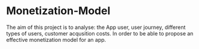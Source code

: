 # Monetization-Model
The aim of this project is to analyse:  the App user, user journey, different types of users, customer acqusition costs. In order to be able to propose an effective monetization model for an app.
